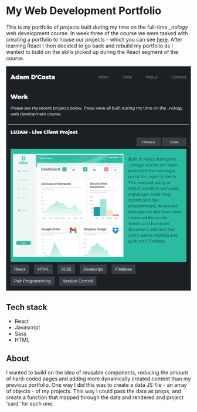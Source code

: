 # My Web Development Portfolio

This is my portfolio of projects built during my time on the full-time *_nology* web development course. In week three of the course we were tasked with creating a portfolio to house our projects - which you can see [here](https://adamdcosta.github.io/My-portfolio/). After learning React I then decided to go back and rebuild my portfolio as I wanted to build on the skills picked up during the React segment of the course.

![Portfolio work page](https://github.com/AdamDCosta/adam-dcosta-portfolio/blob/main/src/assets/images/porfolio-work.png)

## Tech stack

- React
- Javascript
- Sass
- HTML

## About

I wanted to build on the idea of reusable components, reducing the amount of hard-coded pages and adding more dynamically created content than my previous portfolio. One way I did this was to create a data JS file - an array of objects - of my projects. This way I could pass the data as props, and create a function that mapped through the data and rendered and project 'card' for each one.



